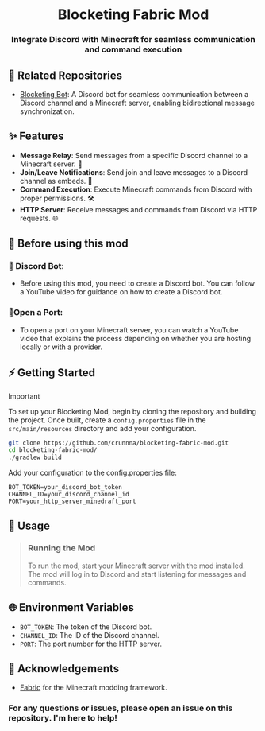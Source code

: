 <div align="center">
  <h1 align="center">Blocketing Fabric Mod</h1>
  <h3>Integrate Discord with Minecraft for seamless communication and command execution</h3>
</div>

## 🔗 Related Repositories
- [Blocketing Bot](https://github.com/crunnna/blocketing-bot): A Discord bot for seamless communication between a Discord channel and a Minecraft server, enabling bidirectional message synchronization.

## ✨ Features
- **Message Relay**: Send messages from a specific Discord channel to a Minecraft server. 💬
- **Join/Leave Notifications**: Send join and leave messages to a Discord channel as embeds. 🚪
- **Command Execution**: Execute Minecraft commands from Discord with proper permissions. 🛠️
- **HTTP Server**: Receive messages and commands from Discord via HTTP requests. 🌐

## 🔨 Before using this mod
### 🤖 Discord Bot:
- Before using this mod, you need to create a Discord bot. You can follow a YouTube video for guidance on how to create a Discord bot.

### 🔧Open a Port:
- To open a port on your Minecraft server, you can watch a YouTube video that explains the process depending on whether you are hosting locally or with a provider.

## ⚡ Getting Started
> [!IMPORTANT]
> To set up your Blocketing Mod, begin by cloning the repository and building the project. Once built, create a `config.properties` file in the `src/main/resources` directory and add your configuration.
> ```sh
> git clone https://github.com/crunnna/blocketing-fabric-mod.git
> cd blocketing-fabric-mod/
> ./gradlew build
> ```
> Add your configuration to the config.properties file:
> ```env
> BOT_TOKEN=your_discord_bot_token
> CHANNEL_ID=your_discord_channel_id
> PORT=your_http_server_minedraft_port
> ```

## 🚀 Usage
> ### Running the Mod
> To run the mod, start your Minecraft server with the mod installed. The mod will log in to Discord and start listening for messages and commands.

## 🌐 Environment Variables
- `BOT_TOKEN`: The token of the Discord bot.
- `CHANNEL_ID`: The ID of the Discord channel.
- `PORT`: The port number for the HTTP server.

## 🙏 Acknowledgements
- [Fabric](https://fabricmc.net/) for the Minecraft modding framework.

### For any questions or issues, please open an issue on this repository. I'm here to help!